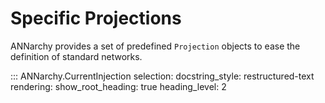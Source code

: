 # Specific Projections

ANNarchy provides a set of predefined `Projection` objects to ease the
definition of standard networks.


::: ANNarchy.CurrentInjection
    selection:
      docstring_style: restructured-text
    rendering:
      show_root_heading: true
      heading_level: 2
